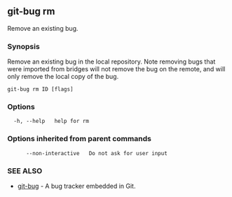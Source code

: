## git-bug rm

Remove an existing bug.

### Synopsis

Remove an existing bug in the local repository. Note removing bugs that were imported from bridges will not remove the bug on the remote, and will only remove the local copy of the bug.

```
git-bug rm ID [flags]
```

### Options

```
  -h, --help   help for rm
```

### Options inherited from parent commands

```
      --non-interactive   Do not ask for user input
```

### SEE ALSO

* [git-bug](git-bug.md)	 - A bug tracker embedded in Git.

